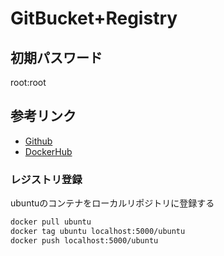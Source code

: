 # GitBucket+Registry

## 初期パスワード
root:root

## 参考リンク
 - [Github](https://github.com/gitbucket)
 - [DockerHub](https://hub.docker.com/r/gitbucket/gitbucket/)

### レジストリ登録
ubuntuのコンテナをローカルリポジトリに登録する
```bash
docker pull ubuntu
docker tag ubuntu localhost:5000/ubuntu
docker push localhost:5000/ubuntu
```
